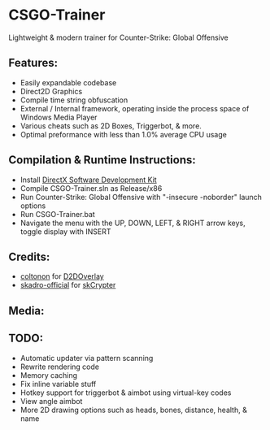 # CSGO-Trainer
Lightweight & modern trainer for Counter-Strike: Global Offensive

## Features:
* Easily expandable codebase
* Direct2D Graphics
* Compile time string obfuscation
* External / Internal framework, operating inside the process space of Windows Media Player
* Various cheats such as 2D Boxes, Triggerbot, & more.
* Optimal preformance with less than 1.0% average CPU usage

## Compilation & Runtime Instructions:
* Install [DirectX Software Development Kit](https://www.microsoft.com/en-us/download/confirmation.aspx?id=6812)
* Compile CSGO-Trainer.sln as Release/x86
* Run Counter-Strike: Global Offensive with "-insecure -noborder" launch options
* Run CSGO-Trainer.bat
* Navigate the menu with the UP, DOWN, LEFT, & RIGHT arrow keys, toggle display with INSERT

## Credits:
* [coltonon](https://github.com/coltonon) for [D2DOverlay](https://github.com/coltonon/D2DOverlay)
* [skadro-official](https://github.com/skadro-official) for [skCrypter](https://github.com/skadro-official/skCrypter)

## Media:

## TODO:
* Automatic updater via pattern scanning
* Rewrite rendering code
* Memory caching
* Fix inline variable stuff
* Hotkey support for triggerbot & aimbot using virtual-key codes
* View angle aimbot
* More 2D drawing options such as heads, bones, distance, health, & name